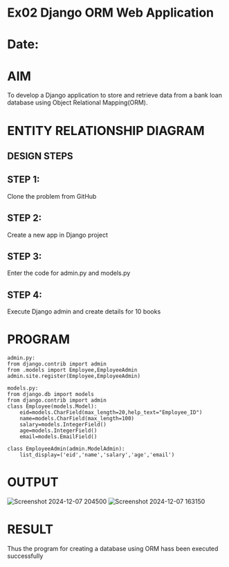 # Ex02 Django ORM Web Application
# Date:
# AIM
To develop a Django application to store and retrieve data from a bank loan database using Object Relational Mapping(ORM).

# ENTITY RELATIONSHIP DIAGRAM
## DESIGN STEPS
## STEP 1:
Clone the problem from GitHub

## STEP 2:
Create a new app in Django project

## STEP 3:
Enter the code for admin.py and models.py

## STEP 4:
Execute Django admin and create details for 10 books

# PROGRAM
```
admin.py:
from django.contrib import admin
from .models import Employee,EmployeeAdmin
admin.site.register(Employee,EmployeeAdmin)

models.py:
from django.db import models
from django.contrib import admin
class Employee(models.Model):
    eid=models.CharField(max_length=20,help_text="Employee_ID")
    name=models.CharField(max_length=100)
    salary=models.IntegerField()
    age=models.IntegerField()
    email=models.EmailField()

class EmployeeAdmin(admin.ModelAdmin):
    list_display=('eid','name','salary','age','email')
```
# OUTPUT
![Screenshot 2024-12-07 204500](https://github.com/user-attachments/assets/5d72d36d-234a-4a2e-bad5-3e73c6258dd5)
![Screenshot 2024-12-07 163150](https://github.com/user-attachments/assets/7fd2e64e-6cc6-4396-b434-d0b4e0d3366f)


# RESULT
Thus the program for creating a database using ORM hass been executed successfully

